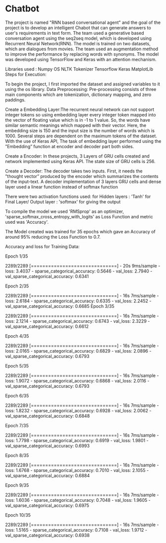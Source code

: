 # Chatbot

The project is named "RNN based conversational agent" and the goal of the project is to develop an intelligent Chabot that can generate answers to user's requirements in text form. The team used a generative based conversation agent using the seq2seq model, which is developed using Recurrent Neural Network(RNN). The model is trained on two datasets, which are dialogues from movies. The team used an augmentation method to improve the performance by replacing words with synonyms. The model was developed using TensorFlow and Keras with an attention mechanism.

Libraries used :
Numpy
OS
NLTK
Tokenizer
Tensorflow
Keras
MatplotLib
Steps for Execution:

To begin the project, I first imported the dataset and assigned variables to it using the os library.
Data Preprocessing: Pre-processing consists of three main components which are tokenization, dictionary mapping, and zero paddings.

Create a Embedding Layer:The recurrent neural network can not support integer tokens so using embedding layer every integer token mapped into the vector of floating value which is in -1 to 1 value. So, the words have similar semantic meanings which mapped with their vector. Here, the embedding size is 150 and the input size is the number of words which is 1000. Several steps are dependent on the maximum tokens of the dataset. With the use of Keras API, The task of embedding layer performed using the ”Embedding” function at encoder and decoder part both sides.

Create a Encoder: In these projects, 3 Layers of GRU cells created and network implemented using Keras API. The state size of GRU cells is 256.

Create a Decoder: The decoder takes two inputs. First, it needs the ”thought vector” produced by the encoder which summarizes the contents of the input-text. A decoder implementation of 3 layers GRU cells and dense layer used a linear function instead of softmax function

There were two activation functions used:
  for Hidden layers : 'Tanh'
  for Final Layer/ Output layer : 'softmax' for giving the output

To compile the model we used 'RMSprop' as an optimizer, 'sparse_softmax_cross_entropy_with_logits' as Loss Function and metric used was 'Accuracy'.

The Model created was trained for 35 epochs which gave an Accuracy of around 95% reducing the Loss Function to 0.7.

Accuracy and loss for Training Data:

Epoch 1/35

2289/2289 [==============================] - 20s 9ms/sample - loss: 3.4037 - sparse_categorical_accuracy: 0.5646 - val_loss: 2.7940 - val_sparse_categorical_accuracy: 0.6341

Epoch 2/35

2289/2289 [==============================] - 16s 7ms/sample - loss: 2.6184 - sparse_categorical_accuracy: 0.6335 - val_loss: 2.2452 - val_sparse_categorical_accuracy: 0.6685
Epoch 3/35

2289/2289 [==============================] - 16s 7ms/sample - loss: 2.1214 - sparse_categorical_accuracy: 0.6743 - val_loss: 2.3229 - val_sparse_categorical_accuracy: 0.6612

Epoch 4/35

2289/2289 [==============================] - 16s 7ms/sample - loss: 2.0165 - sparse_categorical_accuracy: 0.6829 - val_loss: 2.0896 - val_sparse_categorical_accuracy: 0.6793

Epoch 5/35

2289/2289 [==============================] - 16s 7ms/sample - loss: 1.9072 - sparse_categorical_accuracy: 0.6868 - val_loss: 2.0116 - val_sparse_categorical_accuracy: 0.6793

Epoch 6/35

2289/2289 [==============================] - 16s 7ms/sample - loss: 1.8232 - sparse_categorical_accuracy: 0.6928 - val_loss: 2.0062 - val_sparse_categorical_accuracy: 0.6848

Epoch 7/35

2289/2289 [==============================] - 16s 7ms/sample - loss: 1.7798 - sparse_categorical_accuracy: 0.6919 - val_loss: 1.9801 - val_sparse_categorical_accuracy: 0.6993

Epoch 8/35

2289/2289 [==============================] - 16s 7ms/sample - loss: 1.6768 - sparse_categorical_accuracy: 0.7010 - val_loss: 2.1055 - val_sparse_categorical_accuracy: 0.6884

Epoch 9/35

2289/2289 [==============================] - 16s 7ms/sample - loss: 1.6036 - sparse_categorical_accuracy: 0.7048 - val_loss: 1.9605 - val_sparse_categorical_accuracy: 0.6975

Epoch 10/35

2289/2289 [==============================] - 16s 7ms/sample - loss: 1.5165 - sparse_categorical_accuracy: 0.7108 - val_loss: 1.9712 - val_sparse_categorical_accuracy: 0.6938
